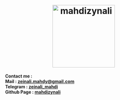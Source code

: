 <head>
<meta name="google-site-verification" content="lyVFGu53jyxf8SoaRsHmYnu7x1SalYX5BGKlNe6J6EY" />
<meta name="author" content="Mahdi Zeinali">
<meta name="account" content="mahdizynali">
<meta name="description" content="mahdi Zeinali github account">
<meta name="copyright" content="mahdi zeinali 2023">
<meta name="keywords" content="mahdi zeinali, mahdizynali, mrl-hsl, mrl, hsl, zeinali, mahdi zynali">
</head>

<h1 align="center">
  <br>
  <a href="https://github.com/mahdizynali"><img src="https://avatars.githubusercontent.com/u/104717705?v=4" alt="mahdizynali" width="200"></a>
</h1>

<b>Contact me :</b>\
<b>Mail : [zeinali.mahdy@gmail.com](zeinali.mahdy@gmail.com)</b>\
<b>Telegram : [zeinali_mahdi](https://t.me/zeinali_mahdi)</b>\
<b>Github Page : [mahdizynali](https://github.com/mahdizynali)</b>
